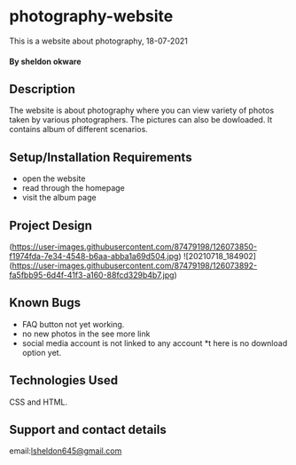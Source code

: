 # photography-website
This is a website about photography, 18-07-2021
#### By **sheldon okware**
## Description
The website is about photography where you can view variety of photos taken by various photographers. The pictures can also be dowloaded. It contains album of different scenarios. 
## Setup/Installation Requirements
* open the website
* read through the homepage
* visit the album page

## Project Design
(https://user-images.githubusercontent.com/87479198/126073850-f1974fda-7e34-4548-b6aa-abba1a69d504.jpg)
![20210718_184902]
(https://user-images.githubusercontent.com/87479198/126073892-fa5fbb95-6d4f-41f3-a160-88fcd329b4b7.jpg)
## Known Bugs
 * FAQ button not yet working.
 * no new photos in the see more link
 * social media account is not linked to any account
 *t here is no download option yet.
## Technologies Used
CSS and HTML.



## Support and contact details
email:lsheldon645@gmail.com
